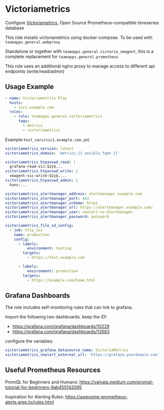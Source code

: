 # Victoriametrics

Configure [Victoriametrics](https://victoriametrics.com/), Open Source Prometheus-compatible timeseries database

This role installs victoriametrics using docker-compose. To be used with `teamapps.general.webproxy`

Standalone  or together with `teamapps.general.victoria_vmagent`, this is a complete replacement for `teamapps.general.prometheus`

This role uses an additional nginx proxy to manage access to different api endpoints (write/read/admin)

## Usage Example

~~~yaml
- name: Victoriametrics Play
  hosts:
    - vic1.example.com
  roles:
    - role: teamapps.general.victoriametrics
      tags:
        - metrics
        - victoriametrics
~~~

Example `host_vars/vic1.example.com.yml`

~~~yaml
victoriametrics_version: latest
victoriametrics_domain: 'metrics.{{ ansible_fqdn }}'

victoriametrics_htpasswd_read: |
  grafana-read-vic:$2y$...
victoriametrics_htpasswd_write: |
  vmagent-vic-write:$2y$....
victoriametrics_htpasswd_admin: |
  hans:...

victoriametrics_alertmanager_address: alertmanager.example.com
victoriametrics_alertmanager_port: 443
victoriametrics_alertmanager_scheme: https
victoriametrics_alertmanager_url: https://alertmanager.example.com/
victoriametrics_alertmanager_user: vmalert-to-alertmanager
victoriametrics_alertmanager_password: password

victoriametrics_file_sd_config:
  - job: http_2xx
    name: production
    config:
      - labels:
          environment: testing
        targets:
          - https://test.example.com

      - labels:
          environment: production
        targets:
          - https://example.com/home.html

~~~

## Grafana Dashboards

The role includes self-monitoring rules that can link to grafana.

Import the following two dashboards. keep the ID!

* <https://grafana.com/grafana/dashboards/10229>
* <https://grafana.com/grafana/dashboards/12683>

configure the variables:

~~~yaml
victoriametrics_grafana_datasource_name: VictoriaMetrics
victoriametrics_vmalert_external_url: 'https://grafana.yourdomain.com'
~~~

## Useful Prometheus Resources

PromQL for Beginners and Humans:  https://valyala.medium.com/promql-tutorial-for-beginners-9ab455142085

Inspiration for Alerting Rules: https://awesome-prometheus-alerts.grep.to/rules.html
